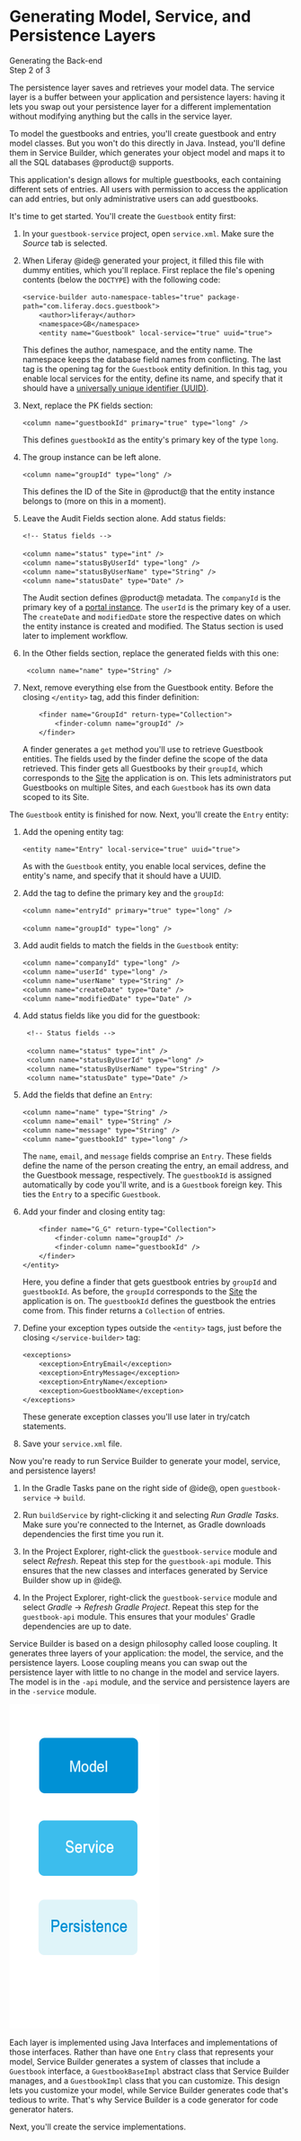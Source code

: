 # Generating Model, Service, and Persistence Layers [](id=generating-model-service-and-persistence-layers)

<div class="learn-path-step">
    <p>Generating the Back-end<br>Step 2 of 3</p>
</div>

The persistence layer saves and retrieves your model data. The service layer is
a buffer between your application and persistence layers: having it lets you
swap out your persistence layer for a different implementation without
modifying anything but the calls in the service layer. 

To model the guestbooks and entries, you'll create guestbook and entry model 
classes. But you won't do this directly in Java. Instead, you'll define them in 
Service Builder, which generates your object model and maps it to all the SQL 
databases @product@ supports. 

This application's design allows for multiple guestbooks, each containing 
different sets of entries. All users with permission to access the application 
can add entries, but only administrative users can add guestbooks. 

It's time to get started. You'll create the `Guestbook` entity first: 

1.  In your `guestbook-service` project, open `service.xml`. Make sure the
    *Source* tab is selected. 

2.  When Liferay @ide@ generated your project, it filled this file with dummy 
    entities, which you'll replace. First replace the file's opening contents 
    (below the `DOCTYPE`) with the following code: 

        <service-builder auto-namespace-tables="true" package-path="com.liferay.docs.guestbook">
            <author>liferay</author>
            <namespace>GB</namespace>
            <entity name="Guestbook" local-service="true" uuid="true">

    This defines the author, namespace, and the entity name. The namespace keeps 
    the database field names from conflicting. The last tag is the opening tag 
    for the `Guestbook` entity definition. In this tag, you enable local 
    services for the entity, define its name, and specify that it should have a 
    [universally unique identifier (UUID)](https://en.wikipedia.org/wiki/Universally_unique_identifier). 

3.  Next, replace the PK fields section: 

        <column name="guestbookId" primary="true" type="long" />

    This defines `guestbookId` as the entity's primary key of the type `long`. 

4.  The group instance can be left alone.

        <column name="groupId" type="long" />

    This defines the ID of the Site in @product@ that the entity instance 
    belongs to (more on this in a moment). 

5.  Leave the Audit Fields section alone. Add status fields:

        <!-- Status fields -->

        <column name="status" type="int" />
        <column name="statusByUserId" type="long" />
        <column name="statusByUserName" type="String" />
        <column name="statusDate" type="Date" />

    The Audit section defines @product@ metadata. The `companyId` is the primary
    key of a 
    [portal instance](/discover/portal/-/knowledge_base/7-1/setting-up).
    The `userId` is the primary key of a user. The `createDate` and
    `modifiedDate` store the respective dates on which the entity instance is
    created and modified. The Status section is used later to implement
    workflow. 

6. In the Other fields section, replace the generated fields with this one: 

        <column name="name" type="String" />

7.  Next, remove everything else from the Guestbook entity. Before the closing 
    `</entity>` tag, add this finder definition: 

            <finder name="GroupId" return-type="Collection">
                <finder-column name="groupId" />
            </finder>

    A finder generates a `get` method you'll use to retrieve Guestbook entities.
    The fields used by the finder define the scope of the data retrieved. This
    finder gets all Guestbooks by their `groupId`, which corresponds to the
    [Site](/discover/portal/-/knowledge_base/7-1/building-a-site) the
    application is on. This lets administrators put Guestbooks on multiple 
    Sites, and each `Guestbook` has its own data scoped to its Site. 

The `Guestbook` entity is finished for now. Next, you'll create the `Entry` 
entity: 

1.  Add the opening entity tag:

        <entity name="Entry" local-service="true" uuid="true">

    As with the `Guestbook` entity, you enable local services, define the 
    entity's name, and specify that it should have a UUID. 

2.  Add the tag to define the primary key and the `groupId`: 

        <column name="entryId" primary="true" type="long" />

        <column name="groupId" type="long" />

3.  Add audit fields to match the fields in the `Guestbook` entity:

        <column name="companyId" type="long" />
        <column name="userId" type="long" />
        <column name="userName" type="String" />
        <column name="createDate" type="Date" />
        <column name="modifiedDate" type="Date" />

4. Add status fields like you did for the guestbook:

        <!-- Status fields -->

        <column name="status" type="int" />
        <column name="statusByUserId" type="long" />
        <column name="statusByUserName" type="String" />
        <column name="statusDate" type="Date" />

5.  Add the fields that define an `Entry`: 

        <column name="name" type="String" />
        <column name="email" type="String" />
        <column name="message" type="String" />
        <column name="guestbookId" type="long" />

    The `name`, `email`, and `message` fields comprise an `Entry`. These fields
    define the name of the person creating the entry, an email address, and the
    Guestbook message, respectively. The `guestbookId` is assigned automatically
    by code you'll write, and is a `Guestbook` foreign key. This ties the
    `Entry` to a specific `Guestbook`. 

6.  Add your finder and closing entity tag:

            <finder name="G_G" return-type="Collection">
                <finder-column name="groupId" />
                <finder-column name="guestbookId" />
            </finder>
        </entity>

    Here, you define a finder that gets guestbook entries by `groupId` and 
    `guestbookId`. As before, the `groupId` corresponds to the
    [Site](/discover/portal/-/knowledge_base/7-1/building-a-site) the
    application is on. The `guestbookId` defines the guestbook the entries come 
    from. This finder returns a `Collection` of entries. 

7.  Define your exception types outside the `<entity>` tags, just before the 
    closing `</service-builder>` tag: 

        <exceptions>
            <exception>EntryEmail</exception>
            <exception>EntryMessage</exception>
            <exception>EntryName</exception>
            <exception>GuestbookName</exception>
        </exceptions>

    These generate exception classes you'll use later in try/catch statements. 

8.  Save your `service.xml` file.

Now you're ready to run Service Builder to generate your model, service, and
persistence layers!

1.  In the Gradle Tasks pane on the right side of @ide@, open `guestbook-service`
    &rarr; `build`. 

2.  Run `buildService` by right-clicking it and selecting *Run Gradle Tasks*.
    Make sure you're connected to the Internet, as Gradle downloads dependencies
    the first time you run it. 

3.  In the Project Explorer, right-click the `guestbook-service` module and 
    select *Refresh*. Repeat this step for the `guestbook-api` module. This 
    ensures that the new classes and interfaces generated by Service Builder 
    show up in @ide@.

4.  In the Project Explorer, right-click the `guestbook-service` module and 
    select *Gradle* &rarr; *Refresh Gradle Project*. Repeat this step for the 
    `guestbook-api` module. This ensures that your modules' Gradle dependencies 
    are up to date. 

Service Builder is based on a design philosophy called loose coupling. It
generates three layers of your application: the model, the service, and the
persistence layers. Loose coupling means you can swap out the persistence layer
with little to no change in the model and service layers. The model is in the 
`-api` module, and the service and persistence layers are in the `-service` 
module. 

![Figure 1: The Model, Service, and Persistence Layer comprise a loose coupling design.](../../../images/model-service-persistence.png)

Each layer is implemented using Java Interfaces and implementations of those
interfaces. Rather than have one `Entry` class that represents your model, 
Service Builder generates a system of classes that include a `Guestbook` 
interface, a `GuestbookBaseImpl` abstract class that Service Builder manages, 
and a `GuestbookImpl` class that you can customize. This design lets you 
customize your model, while Service Builder generates code that's tedious to 
write. That's why Service Builder is a code generator for code generator haters. 

Next, you'll create the service implementations. 
